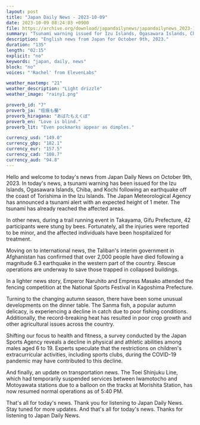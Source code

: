 ```yaml
---
layout: post
title: "Japan Daily News - 2023-10-09"
date: 2023-10-09 08:24:03 +0900
file: https://archive.org/download/japandailynews/japandailynews_2023-10-09.mp3
summary: "Tsunami warning issued for Izu Islands, Ogasawara Islands, Chiba, and Kochi | 42 people stung by bees during trail running event in Gifu, & more…"
description: "English news from Japan for October 9th, 2023."
duration: "135"
length: "02:15"
explicit: "no"
keywords: "japan, daily, news"
block: "no"
voices: "'Rachel' from ElevenLabs"

weather_maxtemp: "21"
weather_description: "Light drizzle"
weather_image: "rainy1.png"

proverb_id: "7"
proverb_ja: "痘痕も靨"
proverb_hiragana: "あばたもえくぼ"
proverb_en: "Love is blind."
proverb_lit: "Even pockmarks appear as dimples."

currency_usd: "149.0"
currency_gbp: "182.1"
currency_eur: "157.5"
currency_cad: "108.7"
currency_aud: "94.8"
---
```


Hello and welcome to today's news from Japan Daily News on October 9th, 2023. In today's news, a tsunami warning has been issued for the Izu Islands, Ogasawara Islands, Chiba, and Kochi following an earthquake off the coast of Torishima in the Izu Islands. The Japan Meteorological Agency has announced a tsunami alert with an expected height of 1 meter. The tsunami has already reached the affected areas.

In other news, during a trail running event in Takayama, Gifu Prefecture, 42 participants were stung by bees. Fortunately, all the injuries were reported to be minor, and the affected individuals have been hospitalized for treatment.

Moving on to international news, the Taliban's interim government in Afghanistan has confirmed that over 2,000 people have died following a magnitude 6.3 earthquake in the western part of the country. Rescue operations are underway to save those trapped in collapsed buildings.

In a lighter news story, Emperor Naruhito and Empress Masako attended the fencing competition at the National Sports Festival in Kagoshima Prefecture.

Turning to the changing autumn season, there have been some unusual developments on the dinner table. The Sanma fish, a popular autumn delicacy, is experiencing a decline in catch due to poor fishing conditions. Additionally, the record-breaking heat has resulted in poor crop growth and other agricultural issues across the country.

Shifting our focus to health and fitness, a survey conducted by the Japan Sports Agency reveals a decline in physical and athletic abilities among males aged 6 to 19. Experts speculate that the restrictions on children's extracurricular activities, including sports clubs, during the COVID-19 pandemic may have contributed to this decline.

And finally, an update on transportation news. The Toei Shinjuku Line, which had temporarily suspended services between Iwamotocho and Motoyawata stations due to a balloon on the tracks at Morishita Station, has now resumed normal operations as of 5:40 PM.

That's all for today's news. Thank you for listening to Japan Daily News. Stay tuned for more updates.   And that's all for today's news. Thanks for listening to Japan Daily News.
